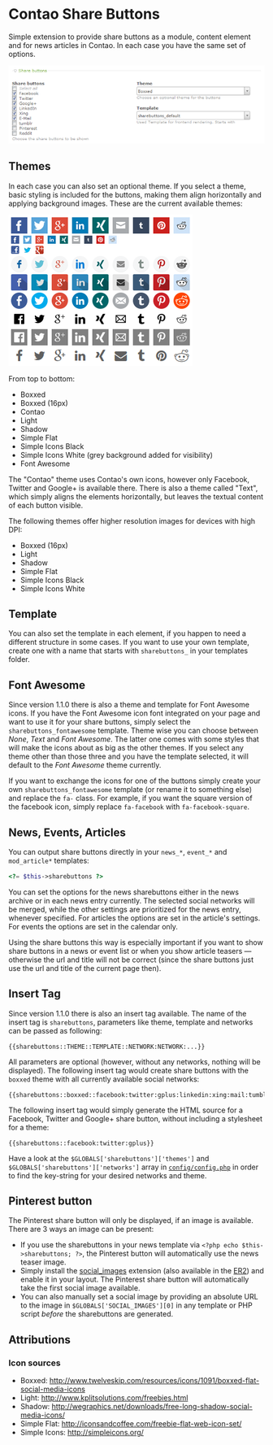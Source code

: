 Contao Share Buttons
===================

Simple extension to provide share buttons as a module, content element and for news articles in Contao. In each case you have the same set of options.

![Element settings](https://raw.githubusercontent.com/fritzmg/contao-sharebuttons/master/element.png)

## Themes

In each case you can also set an optional theme. If you select a theme, basic styling is included for the buttons, making them align horizontally and applying background images. These are the current available themes:

![Available themes](https://raw.githubusercontent.com/fritzmg/contao-sharebuttons/master/buttons.png)

From top to bottom:

- Boxxed
- Boxxed (16px)
- Contao
- Light
- Shadow
- Simple Flat
- Simple Icons Black
- Simple Icons White (grey background added for visibility)
- Font Awesome

The "Contao" theme uses Contao's own icons, however only Facebook, Twitter and Google+ is available there. There is also a theme called "Text", which simply aligns the elements horizontally, but leaves the textual content of each button visible.

The following themes offer higher resolution images for devices with high DPI:

- Boxxed (16px)
- Light
- Shadow
- Simple Flat
- Simple Icons Black 
- Simple Icons White

## Template

You can also set the template in each element, if you happen to need a different structure in some cases. If you want to use your own template, create one with a name that starts with `sharebuttons_` in your templates folder.

## Font Awesome

Since version 1.1.0 there is also a theme and template for Font Awesome icons. If you have the Font Awesome icon font integrated on your page and want to use it for your share buttons, simply select the `sharebuttons_fontawesome` template. Theme wise you can choose between _None_, _Text_ and _Font Awesome_. The latter one comes with some styles that will make the icons about as big as the other themes. If you select any theme other than those three and you have the template selected, it will default to the _Font Awesome_ theme currently.

If you want to exchange the icons for one of the buttons simply create your own `sharebuttons_fontawesome` template (or rename it to something else) and replace the `fa-` class. For example, if you want the square version of the facebook icon, simply replace `fa-facebook` with `fa-facebook-square`.

## News, Events, Articles

You can output share buttons directly in your `news_*`, `event_*` and `mod_article*` templates:

```php
<?= $this->sharebuttons ?>
```

You can set the options for the news sharebuttons either in the news archive or in each news entry currently. The selected social networks will be merged, while the other settings are prioritized for the news entry, whenever specified. For articles the options are set in the article's settings. For events the options are set in the calendar only.

Using the share buttons this way is especially important if you want to show share buttons in a news or event list or when you show article teasers — otherwise the url and title will not be correct (since the share buttons just use the url and title of the current page then).

## Insert Tag

Since version 1.1.0 there is also an insert tag available. The name of the insert tag is `sharebuttons`, parameters like theme, template and networks can be passed as following:

```
{{sharebuttons::THEME::TEMPLATE::NETWORK:NETWORK:...}}
```

All parameters are optional (however, without any networks, nothing will be displayed). The following insert tag would create share buttons with the `boxxed` theme with all currently available social networks:

```
{{sharebuttons::boxxed::facebook:twitter:gplus:linkedin:xing:mail:tumblr:pinterest:reddit}}
```

The following insert tag would simply generate the HTML source for a Facebook, Twitter and Google+ share button, without including a stylesheet for a theme:

```
{{sharebuttons::facebook:twitter:gplus}}
```

Have a look at the `$GLOBALS['sharebuttons']['themes']` and `$GLOBALS['sharebuttons']['networks']` array in [`config/config.php`](https://github.com/fritzmg/contao-sharebuttons/blob/master/system/modules/sharebuttons/config/config.php) in order to find the key-string for your desired networks and theme.

## Pinterest button

The Pinterest share button will only be displayed, if an image is available. There are 3 ways an image can be present:

* If you use the sharebuttons in your news template via `<?php echo $this->sharebuttons; ?>`, the Pinterest button will automatically use the news teaser image.
* Simply install the [social_images](https://github.com/codefog/contao-social_images) extension (also available in the [ER2](https://contao.org/de/extension-list/view/social_images.en.html)) and enable it in your layout. The Pinterest share button will automatically take the first social image available.
* You can also manually set a social image by providing an absolute URL to the image in `$GLOBALS['SOCIAL_IMAGES'][0]` in any template or PHP script _before_ the sharebuttons are generated.

## Attributions

### Icon sources

- Boxxed: http://www.twelveskip.com/resources/icons/1091/boxxed-flat-social-media-icons
- Light: http://www.kplitsolutions.com/freebies.html
- Shadow: http://wegraphics.net/downloads/free-long-shadow-social-media-icons/
- Simple Flat: http://iconsandcoffee.com/freebie-flat-web-icon-set/
- Simple Icons: http://simpleicons.org/